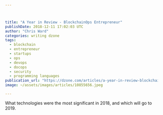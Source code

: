 ```yaml
---



title: "A Year in Review - BlockchainOps Entrepreneur"
publishDate: 2018-12-11 17:02:03 UTC
author: "Chris Ward"
categories: writing dzone
tags:
  - blockchain
  - entrepreneur
  - startups
  - ops
  - devops
  - docops
  - security
  - programming languages
publication_url: "https://dzone.com/articles/a-year-in-review-blockchainops-entrepreneur"
image: ~/assets/images/articles/10855656.jpeg

---
```

What technologies were the most significant in 2018, and which will go to 2019.


